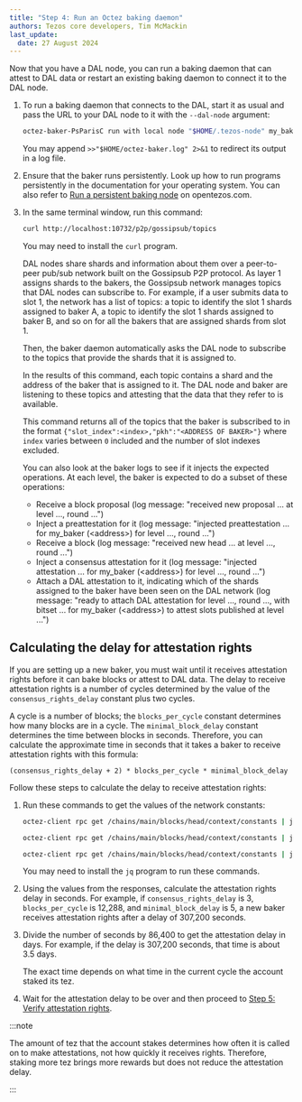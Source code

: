 ```yaml
---
title: "Step 4: Run an Octez baking daemon"
authors: Tezos core developers, Tim McMackin
last_update:
  date: 27 August 2024
---
```


Now that you have a DAL node, you can run a baking daemon that can attest to DAL data or restart an existing baking daemon to connect it to the DAL node.

1. To run a baking daemon that connects to the DAL, start it as usual and pass the URL to your DAL node to it with the `--dal-node` argument:

   ```bash
   octez-baker-PsParisC run with local node "$HOME/.tezos-node" my_baker --liquidity-baking-toggle-vote pass --adaptive-issuance-vote on --dal-node http://127.0.0.1:10732
   ```

   You may append `>>"$HOME/octez-baker.log" 2>&1` to redirect its output in a log file.

1. Ensure that the baker runs persistently.
Look up how to run programs persistently in the documentation for your operating system.
You can also refer to [Run a persistent baking node](https://opentezos.com/node-baking/baking/persistent-baker/) on opentezos.com.

1. In the same terminal window, run this command:

   ```bash
   curl http://localhost:10732/p2p/gossipsub/topics
   ```

   You may need to install the `curl` program.

   DAL nodes share shards and information about them over a peer-to-peer pub/sub network built on the Gossipsub P2P protocol.
   As layer 1 assigns shards to the bakers, the Gossipsub network manages topics that DAL nodes can subscribe to.
   For example, if a user submits data to slot 1, the network has a list of topics: a topic to identify the slot 1 shards assigned to baker A, a topic to identify the slot 1 shards assigned to baker B, and so on for all the bakers that are assigned shards from slot 1.

   Then, the baker daemon automatically asks the DAL node to subscribe to the topics that provide the shards that it is assigned to.

   In the results of this command, each topic contains a shard and the address of the baker that is assigned to it.
   The DAL node and baker are listening to these topics and attesting that the data that they refer to is available.

   This command returns all of the topics that the baker is subscribed to in the format `{"slot_index":<index>,"pkh":"<ADDRESS OF BAKER>"}` where `index` varies between `0` included and the number of slot indexes excluded.

   You can also look at the baker logs to see if it injects the expected operations. At each level, the baker is expected to do a subset of these operations:

      - Receive a block proposal (log message: "received new proposal ... at level ..., round ...")
      - Inject a preattestation for it (log message: "injected preattestation ... for my_baker (&lt;address&gt;) for level ..., round ...")
      - Receive a block (log message: "received new head ... at level ..., round ...")
      - Inject a consensus attestation for it (log message: "injected attestation ... for my_baker (&lt;address&gt;) for level ..., round ...")
      - Attach a DAL attestation to it, indicating which of the shards assigned to the baker have been seen on the DAL network (log message: "ready to attach DAL attestation for level ..., round ..., with bitset ... for my_baker (&lt;address&gt;) to attest slots published at level ...")

## Calculating the delay for attestation rights

If you are setting up a new baker, you must wait until it receives attestation rights before it can bake blocks or attest to DAL data.
The delay to receive attestation rights is a number of cycles determined by the value of the `consensus_rights_delay` constant plus two cycles.

A cycle is a number of blocks; the `blocks_per_cycle` constant determines how many blocks are in a cycle.
The `minimal_block_delay` constant determines the time between blocks in seconds.
Therefore, you can calculate the approximate time in seconds that it takes a baker to receive attestation rights with this formula:

```
(consensus_rights_delay + 2) * blocks_per_cycle * minimal_block_delay
```

Follow these steps to calculate the delay to receive attestation rights:

1. Run these commands to get the values of the network constants:

   ```bash
   octez-client rpc get /chains/main/blocks/head/context/constants | jq | grep consensus_rights_delay
   ```

   ```bash
   octez-client rpc get /chains/main/blocks/head/context/constants | jq | grep blocks_per_cycle
   ```

   ```bash
   octez-client rpc get /chains/main/blocks/head/context/constants | jq | grep minimal_block_delay
   ```

   You may need to install the `jq` program to run these commands.

1. Using the values from the responses, calculate the attestation rights delay in seconds.
For example, if `consensus_rights_delay` is 3, `blocks_per_cycle` is 12,288, and `minimal_block_delay` is 5, a new baker receives attestation rights after a delay of 307,200 seconds.

1. Divide the number of seconds by 86,400 to get the attestation delay in days.
For example, if the delay is 307,200 seconds, that time is about 3.5 days.

   The exact time depends on what time in the current cycle the account staked its tez.

1. Wait for the attestation delay to be over and then proceed to [Step 5: Verify attestation rights](/tutorials/join-dal-baker/verify-rights).

:::note

The amount of tez that the account stakes determines how often it is called on to make attestations, not how quickly it receives rights.
Therefore, staking more tez brings more rewards but does not reduce the attestation delay.

:::
